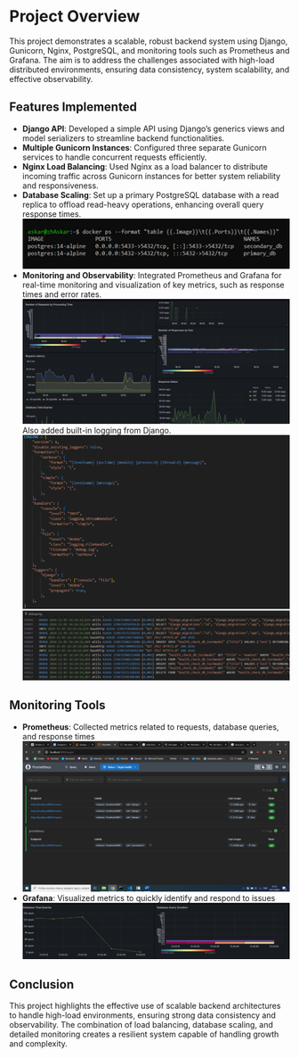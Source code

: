 # Project Overview

This project demonstrates a scalable, robust backend system using Django, Gunicorn, Nginx, PostgreSQL, and monitoring tools such as Prometheus and Grafana. The aim is to address the challenges associated with high-load distributed environments, ensuring data consistency, system scalability, and effective observability.

## Features Implemented

- **Django API**: Developed a simple API using Django’s generics views and model serializers to streamline backend functionalities.
- **Multiple Gunicorn Instances**: Configured three separate Gunicorn services to handle concurrent requests efficiently.
- **Nginx Load Balancing**: Used Nginx as a load balancer to distribute incoming traffic across Gunicorn instances for better system reliability and responsiveness.
- **Database Scaling**: Set up a primary PostgreSQL database with a read replica to offload read-heavy operations, enhancing overall query response times.
  ![Screen](assets/image-1.png)
- **Monitoring and Observability**: Integrated Prometheus and Grafana for real-time monitoring and visualization of key metrics, such as response times and error rates.
  ![Screen](assets/image-2.png)
  Also added built-in logging from Django.
  ![Screen](assets/image-6.png)
  ![Screen](assets/image-7.png)

## Monitoring Tools

- **Prometheus**: Collected metrics related to requests, database queries, and response times
  ![Screen](assets/image-3.png)
- **Grafana**: Visualized metrics to quickly identify and respond to issues
  ![Screen](assets/image-5.png)

## Conclusion

This project highlights the effective use of scalable backend architectures to handle high-load environments, ensuring strong data consistency and observability. The combination of load balancing, database scaling, and detailed monitoring creates a resilient system capable of handling growth and complexity.
